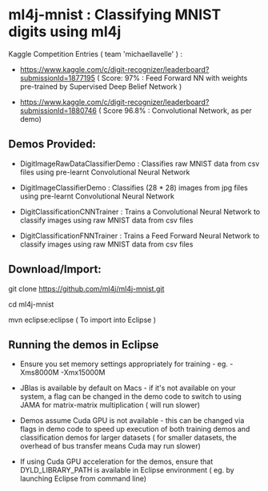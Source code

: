# ml4j-mnist :  Classifying MNIST digits using ml4j

Kaggle Competition Entries ( team 'michaellavelle' ) :

* https://www.kaggle.com/c/digit-recognizer/leaderboard?submissionId=1877195  ( Score: 97% : Feed Forward NN with weights pre-trained by Supervised Deep Belief Network )

* https://www.kaggle.com/c/digit-recognizer/leaderboard?submissionId=1880746  ( Score 96.8% : Convolutional Network, as per demo)



## Demos Provided:

* DigitImageRawDataClassifierDemo :   Classifies raw MNIST data from csv files using pre-learnt Convolutional Neural Network
* DigitImageClassifierDemo :   Classifies (28 * 28) images from jpg files using pre-learnt Convolutional Neural Network

* DigitClassificationCNNTrainer  :  Trains a Convolutional Neural Network to classify images using raw MNIST data from csv files
* DigitClassificationFNNTrainer   :  Trains a Feed Forward Neural Network to classify images using raw MNIST data from csv files

## Download/Import:

git clone https://github.com/ml4j/ml4j-mnist.git

cd ml4j-mnist

mvn eclipse:eclipse  ( To import into Eclipse )

## Running the demos in Eclipse

*  Ensure you set memory settings appropriately for training - eg.  -Xms8000M -Xmx15000M

*   JBlas is available by default on Macs - if it's not available on your system, a flag can be changed in the demo code to switch to using JAMA for matrix-matrix multiplication ( will run slower)  

*   Demos assume Cuda GPU is not available - this can be changed via flags in demo code to speed up execution of both training demos and classification demos for larger datasets  ( for smaller datasets, the overhead of bus transfer means Cuda may run slower)

*  If using Cuda GPU acceleration for the demos, ensure that DYLD_LIBRARY_PATH is available in Eclipse environment ( eg. by launching Eclipse from command line)







